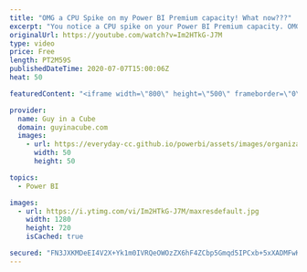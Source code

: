 ```yaml
---
title: "OMG a CPU Spike on my Power BI Premium capacity! What now???"
excerpt: "You notice a CPU spike on your Power BI Premium capacity. OMG what do you do?!? Calm down, we tell you what to consider.  Optimizing Premium capacities: https://docs.microsoft.com/power-bi/admin/service-premium-capacity-optimize  📢 Become a member: https://guyinacu.be/membership   *******************"
originalUrl: https://youtube.com/watch?v=Im2HTkG-J7M
type: video
price: Free
length: PT2M59S
publishedDateTime: 2020-07-07T15:00:06Z
heat: 50

featuredContent: "<iframe width=\"800\" height=\"500\" frameborder=\"0\" src=\"https://www.youtube.com/embed/Im2HTkG-J7M\" allow=\"accelerometer; autoplay; encrypted-media; gyroscope; picture-in-picture\" allowfullscreen></iframe>"

provider:
  name: Guy in a Cube
  domain: guyinacube.com
  images:
    - url: https://everyday-cc.github.io/powerbi/assets/images/organizations/guyinacube.com-50x50.jpg
      width: 50
      height: 50

topics:
  - Power BI

images:
  - url: https://i.ytimg.com/vi/Im2HTkG-J7M/maxresdefault.jpg
    width: 1280
    height: 720
    isCached: true

secured: "FN3JXKMDeEI4V2X+Yk1m0IVRQeOWOzZX6hF4ZCbp5Gmqd5IPCxb+5xXADMFwKaetdf/kGtAqZjQxHyZRieEyfa6FIc/YeaWKorQdbPQynGk2Nc6mSSCOFn/p2oVjbXD2awFLYxREGmQsWeIOJoVq6H6O+u7T6CTyQ8WffcrVDBMoBdanbFe7oN4X8IjsprZqtPyRZZ6+uPZwF0WHyF0/rCOvZBxP7eUssj+pq5mnxndER9gwJqbWqzpU8NGAOwJLUreoyGve+V33IiAJGHay4uOIth8714C8Q7hfIMOE+3XeBHc6/BMqib9ph39OR6IPrMkLFaLPZL574rYp6S8fjI+FLAi4k+DooACugbPAx14SvehEjmgF0AxoDFponKuknWIRvg7k8ZNDw9Gx15ZAyEpKCMSpLqlZgtn5r1GRB1s=;yB5motesZ7V0aOxqj2ageA=="
---
```


